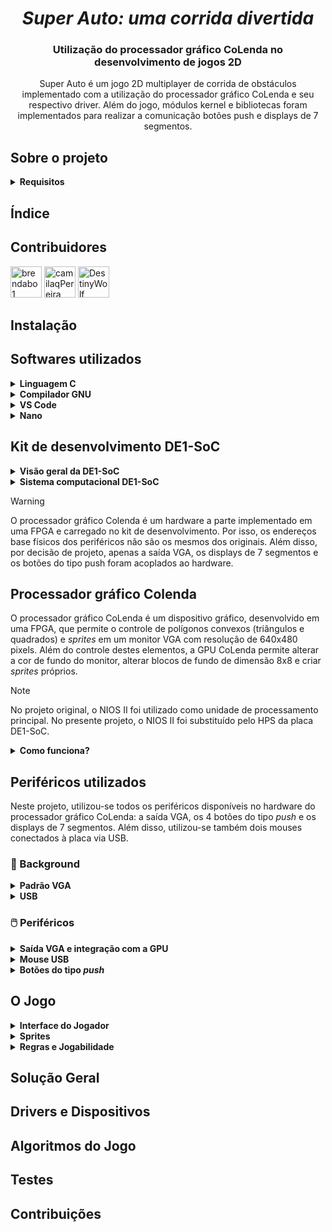<h1 align="center"><i>Super Auto: uma corrida divertida</i></h1>

<h3 align="center">Utilização do processador gráfico CoLenda no desenvolvimento de jogos 2D</h3>

<p align="center">Super Auto é um jogo 2D multiplayer de corrida de obstáculos implementado com a utilização do processador gráfico CoLenda e seu respectivo driver. Além do jogo, 
 módulos kernel e bibliotecas foram implementados para realizar a comunicação botões push e displays de 7 segmentos.</p>

## Sobre o projeto

<details>
<summary> <b>Requisitos</b> </summary>

### Requisitos

</details>

## Índice

## Contribuidores

<a href="https://github.com/brendabo1"><img src="https://avatars.githubusercontent.com/u/69097241?v=4" title="brendabo1" width="50" height="50"></a>
<a href="https://github.com/camilaqPereira"><img src="https://avatars.githubusercontent.com/u/116687830?v=4" title="camilaqPereira" width="50" height="50"></a>
<a href="https://github.com/DestinyWolf"><img src="https://avatars.githubusercontent.com/u/64764136?v=4" title="DestinyWolf" width="50" height="50"></a>


## Instalação

## Softwares utilizados


<details>
<summary> <b>Linguagem C</b> </summary>

### Linguagem C

É uma linguagem de programação de propósito geral que combina abstrações e controles de baixo nível sobre o hardware resultando em ganho de eficiência. O software criado em 1970 por 
Dennis Ritchie é estreitamente associada ao sistema operacional UNIX, uma vez que as versões desse sistema foram escritas em linguagem C. Além disso, a sintaxe simples e a alta 
portabilidade desta linguagem entre dispositivos contribui para seu amplo uso em sistemas embarcados de recursos limitados.

</details>
<details>
<summary> <b>Compilador GNU</b> </summary>

### Compilador GNU

O GNU Compiler Collection GCC (Coleção de Compiladores GNU), ou GCC, é um conjunto de compiladores de código aberto desenvolvido pelo Projeto GNU que oferecem suporte a uma gama de 
linguagens de programação, incluindo C, C++, Fortran, Ada e Go. Esta ferramenta otimiza a compilação, ou seja a produção de código de máquina, nas várias linguagens e arquiteturas de 
processadores suportadas.

</details>
<details>

<summary> <b>VS Code</b> </summary>

### VS Code
O Visual Studio Code, ou VS Code, é um editor de texto gratuito com suporte a várias linguagens de programação, incluindo Python, Java, C, C++ e JavaScript. A ferramenta desenvolvida 
pela Microsoft Corporation dispõe de diversos recursos de depuração, destaque de erros, sugestões, personalização dentre outros para auxiliar a codificação.

</details>
<details>

<summary> <b>Nano</b> </summary>

### Nano
Também, o editor de texto simples Nano, na versão 2.2.6, presente no Linux embarcado do Kit de desenvolvimento DE1-SoC foi utilizado para codificação da solução. O Nano é um software 
leve e que oferece uma interface de linha de comando intuitiva, tornando-o ideal para rápida edição de arquivos, scripts e outros documentos de texto.

</details>


## Kit de desenvolvimento DE1-SoC

<details>
<summary><b>Visão geral da DE1-SoC</b></summary>

### Visão geral da DE1-SoC

Equipado com processador, USB, memória DDR3, Ethernet e uma gama de periféricos, o kit de desenvolvimento DE1-SoC (Figura 1) integra no mesmo Cyclone® V da Intel®, sistema em chip 
(SoC), um *hard processor system* (HPS) a uma FPGA (*Field Programmable Gate Arrays*). Este design permite uma grande flexibilidade da placa nas mais variadas aplicações. Para o acesso 
ao sistema operacional Linux embarcado na placa, o protocolo de rede SSH *(Secure Shell)* foi utilizado, estabelecendo uma conexão criptografada para comunicação entre a placa e 
computador *host*.

<div align="center">
  <figure>  
    <img src="Docs/Imagens/kit_desenvolvimento_DE1-SoC.jpg" width="600px">
    <figcaption>
      <p align="center"> 

[**Figura 1** - Kit de Desenvolvimento DE1-SoC](https://fpgacademy.org/index.html)

</p>
    </figcaption>
  </figure>
</div>

</details>
<details>
<summary><b>Sistema computacional DE1-SoC</b></summary>

### Sistema computacional DE1-SoC

<div align="center">
  <figure>  
    <img src="Docs/Imagens/diagramaDE1SoC_FPGAcademy.png" width="500px">
    <figcaption>
      <p align="center">

[**Figura 2** - Diagrama de Blocos da DE1-SoC](https://fpgacademy.org/index.html)

</p>
    </figcaption>
  </figure>
</div>

O diagrama de blocos do sistema computacional, apresentado na figura 2,  explicita os componentes do Cyclone® V da Intel®, bem como suas conexões. O HPS inclui um processador ARM® 
Cortex-A9 MPCore™ de 2 núcleos com uma distribuição Linux embarcada destinada a processamentos de propósito geral,  além da memória DDR3 e dos dispositivos periféricos. Já a FPGA 
possibilita uma variedade de implementações através da programação dos blocos lógicos.


> A comunicação bidirecional entre a o HPS e a FPGA se dá por meio das *FPGA bridges*. 
> No sentido HPS-FPGA, todos os dispositivos de entrada e saída (E/S) conectados à FPGA são acessíveis ao processador através do mapeamento de memória.
> As informações sobre o endereçamento dos periféricos estão disponíveis na [documentação da placa](https://fpgacademy.org/index.html).

</details>

> [!WARNING]
> O processador gráfico Colenda é um hardware a parte implementado em uma FPGA e carregado no kit de desenvolvimento. Por isso, os endereços base físicos dos periféricos não são os
> mesmos dos originais. Além disso, por decisão de projeto, apenas a saída VGA, os displays de 7 segmentos e os botões do tipo push foram acoplados ao hardware. 

## Processador gráfico Colenda

O processador gráfico CoLenda é um dispositivo gráfico, desenvolvido em uma FPGA, que permite o controle de polígonos convexos (triângulos e quadrados) e *sprites* em um monitor VGA com 
resolução de 640x480 pixels. Além do controle destes elementos, a GPU CoLenda permite alterar a cor de fundo do monitor, alterar blocos de fundo de dimensão 8x8 e criar *sprites* 
próprios. 

> [!NOTE]
> No projeto original, o NIOS II foi utilizado como unidade de processamento principal.
> No presente projeto, o NIOS II foi substituído pelo HPS da placa DE1-SoC.

<details>
<summary><b>Como funciona?</b></summary>

### Como funciona?

O dispositivo gráfico CoLenda disponibiliza um conjunto de instruções para o gerenciamentos dos polígonos, sprites e background (mais informações sobre as instruções [aqui]
(https://drive.google.com/file/d/1MlIlpB9TSnoPGEMkocr36EH9-CFz8psO/view) e [aqui](https://github.com/camilaqPereira/coLenda_driver?tab=readme-ov-file#instru%C3%A7%C3%B5es)). Estes 
comandos são passados da HPS para o hardware na FPGA por meio dos barramentos de dados *dataA*, que recebe os dados de acesso à memória e registradores e dos *opcodes*, e *dataB*, que 
recebe os demais dados customizáveis tais como cores e posição.

Para que os dados sejam escritos nas filas de instruções A e B, respectivas aos barramentos *dataA* e *dataB*, o sinal de controle *wr_reg*(input) deve ser colocado em alto por 1 pulso 
de clock. As FIFOs comportam cada uma um total de 16 palavras de 32 bits. Para controlar a escrita nessas estruturas, é utilizado, além do *wr_reg*, o sinal *wr_full*(output) que indica 
que as FIFOs estão cheias.

A escrita nas FIFOs deve ocorrer durante o período em que o sinal *screen*(output) está em alto, o que indica que a renderização de um frame foi finalizada. **Instruções escritas 
durante o processo de renderização de um frame correm o risco de ser perdidas! **
Além dos sinais descritos acima, a GPU conta com mais um sinal de controle: *reset_pulse_counter*(output). Este sinal é utilizado para resetar o contador externo responsável por contar 
o tempo de renderização de uma tela.


<div align="center">
  <figure>  
    <img src="Docs/Imagens/diagrama_gpu.png" width="500px">
    <figcaption>
      <p align="center">

[**Figura 3** - Representação da arquitetura do processador gráfico](https://drive.google.com/file/d/1MlIlpB9TSnoPGEMkocr36EH9-CFz8psO/view)

</p>
    </figcaption>
  </figure>
</details>

## Periféricos utilizados

Neste projeto, utilizou-se todos os periféricos disponíveis no hardware do processador gráfico CoLenda: a saída VGA, os 4 botões do tipo *push* e os displays de 7 segmentos. Além disso, 
utilizou-se também dois mouses conectados à placa via USB.

### 📖 Background
<details>
<summary><b>Padrão VGA</b></summary>

### Padrão VGA

O padrão VGA é um modelo bastante utilizado, estando presente principalmente nos monitores do tipo CRT.
Este padrão é composto pela transmissão de sinais de geração de vídeo e sinais de cores (RGB - red, green, blue). Segue abaixo a especificação dos dois sinais de geração de vídeo:

- sinal de sincronismo horizontal (*hsync*): indica o tempo necessário para percorrer uma linha do monitor;
- sinal de sincronismo vertical (*vsync*): indica o tempo necessário para percorrer toda a tela (finalização de um frame);

Neste padrão, um frame é definido pelos parâmetros indicados na figura 4:
- área ativa: espaço de exibição dos pixels na tela;
- front e back porches: tempos de espera a serem implementados para delimitar a região ativa

<div align="center">
  <figure>  
    <img src="Docs/Imagens/frame.PNG">
    <figcaption>
      <p align="center">

[**Figura 4** - Representação de um frame por meio do padrão VGA](https://drive.google.com/file/d/1MlIlpB9TSnoPGEMkocr36EH9-CFz8psO/view)

</p>
    </figcaption>
  </figure>
</div>

Estes parâmetros são calculados utilizando a resolução e taxa de atualização dos monitores. Os cálculos para a definição dos valores utilizados no projeto estão disponíveis na
[seção III.C deste arquivo](https://drive.google.com/file/d/1MlIlpB9TSnoPGEMkocr36EH9-CFz8psO/view). As especificações de parâmetros para diferentes resoluções podem ser encontrados no 
[manual da placa](https://fpgacademy.org/index.html)

</details>

<details>
<summary><b>USB</b></summary>

### USB
O Barramento Serial Universal, ou USB, é um padrão de conexão que permite a anexação de até 127 dispositivos sem a necessidade de reiniciar o computador, sendo assim realizadas todas as 
configurações para funcionamento do dispositivo em tempo de execução. Ademais, o padrão USB também dispensa o uso de drivers, fazendo com que toda a configuração do dispositivo seja 
automática. A comunicação entre um dispositivo _host_ (computador) e um periférico pode envolver a troca de ate três pacotes de dados, sendo o primeiro, enviado pelo host que informa 
dados como endereço do dispositivo de destino, tipo de transação, fluxo de dados, entre outros.

</details>

### 🖱️ Periféricos

<details>
<summary><b>Saída VGA e integração com a GPU</b></summary>

### Saída VGA e integração com a GPU

Na placa DE1-SoC, os sinais de sincronização são gerados diretamente pela Cyclone V SoC FPGA, com a conversão digital-analógica sendo feita por meio de Analog Devices ADV7123 para a 
representação das 3 cores RGB. Cada canal de cor RGB é representado por 8 bits e os sinais *hsync* e *vsync* são representados por 1 bit cada.
 
<div align="center">
  <figure>  
    <img src="Docs/Imagens/vga_placa.PNG">
    <figcaption>
      <p align="center">

[**Figura 5** - Conexões entre FPGA e VGA](https://fpgacademy.org/index.html)

</p>
    </figcaption>
  </figure>
</div>

No projeto, a saída VGA foi conectada a um monitor de tubo CRT - *Cathode Ray Tube* -  com resolução de 640×480 pixels (figura 6) e uma taxa de atualização de 60Hz. Os sinais de geração 
de vídeo e de cores são controlados pelo *Controlador VGA* implementado pelo processador CoLenda.

<div align="center">
  <figure>  
    <img src="Docs/Imagens/monitor.jpg" width="500px">
    <figcaption>
      <p align="center">

**Figura 6** - Monitor CRT usado

</p>
    </figcaption>
  </figure>
</div>
</details>

<details>
<summary><b>Mouse USB</b></summary>

### Mouse USB
Na placa DE1-SoC, os conectores USB estão ligados a um HUB controlador que se comunica diretamente com o HPS. Assim, o sistema operacional instalado e em execução na processador ARM da 
placa é quem gerencia as portas. Esta organização facilita o desenvolvimento e utilização das mesmas. Neste projeto, utilizou-se dois mouses idênticos (figura 7) cada um conectado à uma 
porta USB *host* da placa.

<div align="center">
  <figure>  
    <img src="Docs/Imagens/mouse.jpg" height="400px">
    <figcaption>
      <p align="center">

**Figura 6** - Mouse USB usado

</p>
    </figcaption>
  </figure>
</div>
</details>

<details>
<summary><b>Botões do tipo <i>push</i></b></summary>

### Botões do tipo *push*
A placa utilizada disponibiliza para o usuário quatro botões do tipo *push* (integrados à FPGA e à GPU), os quais possuem um registrador de dados. Este registrador possui 32 bits, sendo apenas os 4 menos significativos utilizados, e é usado para identificar quais botões estão pressionados em um determinado instante de tempo. Quando um botão é pressionado, seu bit correspondente no registrador (KEY0 -> bit 0, e assim por diante) é setado para 0. Quando liberado, o bit é setado para 1 novamente.

</details>

## O Jogo

<details>
<summary> <b>Interface do Jogador</b> </summary>

### Interface do Jogador
</details>
<!-- Interface Menu
interface partida 
interface pause
interface vitoria
interface derrota
-->
<details>
<summary> <b>Sprites</b> </summary>

### Sprites

<div align="center">
  <figure>  
    <img src="Docs/Imagens/sprites.png">
    
<figcaption>

**Figura** - Sprites criados
    </figcaption>
  </figure>
</div>

</details>

<details>
<summary> <b>Regras e Jogabilidade</b> </summary>

### Regras e Jogabilidade
</details>

## Solução Geral

## Drivers e Dispositivos

## Algoritmos do Jogo

## Testes

## Contribuições

